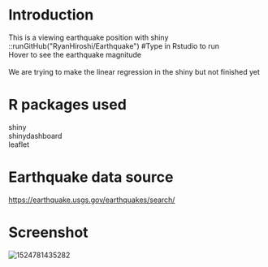# Introduction
This is a viewing earthquake position with shiny <br />
::runGitHub("RyanHiroshi/Earthquake") #Type in Rstudio to run <br />
Hover to see the earthquake magnitude <br />
<br />
We are trying to make the linear regression in the shiny but not finished yet


# R packages used
shiny <br />
shinydashboard <br />
leaflet <br />


# Earthquake data source
https://earthquake.usgs.gov/earthquakes/search/ <br/>

# Screenshot
![1524781435282](https://user-images.githubusercontent.com/35421157/39335112-dba52f9a-49db-11e8-91e7-5b9305d0004d.jpg)

